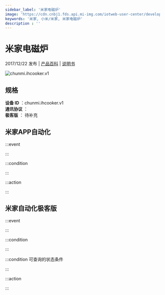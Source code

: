 ```yaml
---
sidebar_label: '米家电磁炉'
image: 'https://cdn.cnbj1.fds.api.mi-img.com/iotweb-user-center/developer_1679069107706KOWJisRM.png?GalaxyAccessKeyId=AKVGLQWBOVIRQ3XLEW&Expires=9223372036854775807&Signature=jh24y28tADLG7q3AnehBvi1vzTw='
keywords: '米家, 小米/米家, 米家电磁炉'
description : ''
---
```

# 米家电磁炉

2017/12/22 发布 | [产品百科](https://home.mi.com/webapp/content/baike/product/index.html?model=chunmi.ihcooker.v1/) | [说明书](https://home.mi.com/views/introduction.html?model=chunmi.ihcooker.v1&region=cn)

![chunmi.ihcooker.v1](https://cdn.cnbj1.fds.api.mi-img.com/iotweb-user-center/developer_1679069107706KOWJisRM.png?GalaxyAccessKeyId=AKVGLQWBOVIRQ3XLEW&Expires=9223372036854775807&Signature=jh24y28tADLG7q3AnehBvi1vzTw=)

## 规格  
> 
**设备 ID** ：chunmi.ihcooker.v1  
**通讯协议** ：  
**极客版**  ： 待补充 


## 米家APP自动化  

:::event  

:::

:::condition  

:::

:::action   

:::

## 米家自动化极客版  

:::event  

:::

:::condition  

:::

:::condition 可查询的状态条件  

:::

:::action  

:::

        

